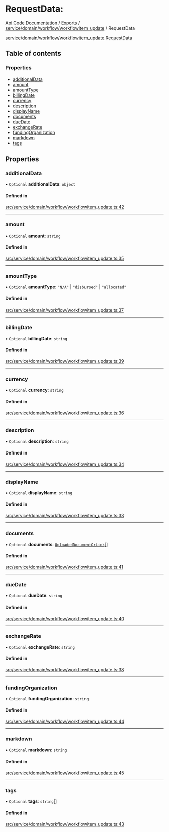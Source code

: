 # RequestData: 
 
[Api Code Documentation](../README.md) / [Exports](../modules.md) / [service/domain/workflow/workflowitem\_update](../modules/service_domain_workflow_workflowitem_update.md) / RequestData

[service/domain/workflow/workflowitem\_update](../modules/service_domain_workflow_workflowitem_update.md).RequestData

## Table of contents

### Properties

- [additionalData](service_domain_workflow_workflowitem_update.RequestData.md#additionaldata)
- [amount](service_domain_workflow_workflowitem_update.RequestData.md#amount)
- [amountType](service_domain_workflow_workflowitem_update.RequestData.md#amounttype)
- [billingDate](service_domain_workflow_workflowitem_update.RequestData.md#billingdate)
- [currency](service_domain_workflow_workflowitem_update.RequestData.md#currency)
- [description](service_domain_workflow_workflowitem_update.RequestData.md#description)
- [displayName](service_domain_workflow_workflowitem_update.RequestData.md#displayname)
- [documents](service_domain_workflow_workflowitem_update.RequestData.md#documents)
- [dueDate](service_domain_workflow_workflowitem_update.RequestData.md#duedate)
- [exchangeRate](service_domain_workflow_workflowitem_update.RequestData.md#exchangerate)
- [fundingOrganization](service_domain_workflow_workflowitem_update.RequestData.md#fundingorganization)
- [markdown](service_domain_workflow_workflowitem_update.RequestData.md#markdown)
- [tags](service_domain_workflow_workflowitem_update.RequestData.md#tags)

## Properties

### additionalData

• `Optional` **additionalData**: `object`

#### Defined in

[src/service/domain/workflow/workflowitem_update.ts:42](https://github.com/openkfw/TruBudget/blob/e3c318d/api/src/service/domain/workflow/workflowitem_update.ts#L42)

___

### amount

• `Optional` **amount**: `string`

#### Defined in

[src/service/domain/workflow/workflowitem_update.ts:35](https://github.com/openkfw/TruBudget/blob/e3c318d/api/src/service/domain/workflow/workflowitem_update.ts#L35)

___

### amountType

• `Optional` **amountType**: ``"N/A"`` \| ``"disbursed"`` \| ``"allocated"``

#### Defined in

[src/service/domain/workflow/workflowitem_update.ts:37](https://github.com/openkfw/TruBudget/blob/e3c318d/api/src/service/domain/workflow/workflowitem_update.ts#L37)

___

### billingDate

• `Optional` **billingDate**: `string`

#### Defined in

[src/service/domain/workflow/workflowitem_update.ts:39](https://github.com/openkfw/TruBudget/blob/e3c318d/api/src/service/domain/workflow/workflowitem_update.ts#L39)

___

### currency

• `Optional` **currency**: `string`

#### Defined in

[src/service/domain/workflow/workflowitem_update.ts:36](https://github.com/openkfw/TruBudget/blob/e3c318d/api/src/service/domain/workflow/workflowitem_update.ts#L36)

___

### description

• `Optional` **description**: `string`

#### Defined in

[src/service/domain/workflow/workflowitem_update.ts:34](https://github.com/openkfw/TruBudget/blob/e3c318d/api/src/service/domain/workflow/workflowitem_update.ts#L34)

___

### displayName

• `Optional` **displayName**: `string`

#### Defined in

[src/service/domain/workflow/workflowitem_update.ts:33](https://github.com/openkfw/TruBudget/blob/e3c318d/api/src/service/domain/workflow/workflowitem_update.ts#L33)

___

### documents

• `Optional` **documents**: [`UploadedDocumentOrLink`](../modules/service_domain_document_document.md#uploadeddocumentorlink)[]

#### Defined in

[src/service/domain/workflow/workflowitem_update.ts:41](https://github.com/openkfw/TruBudget/blob/e3c318d/api/src/service/domain/workflow/workflowitem_update.ts#L41)

___

### dueDate

• `Optional` **dueDate**: `string`

#### Defined in

[src/service/domain/workflow/workflowitem_update.ts:40](https://github.com/openkfw/TruBudget/blob/e3c318d/api/src/service/domain/workflow/workflowitem_update.ts#L40)

___

### exchangeRate

• `Optional` **exchangeRate**: `string`

#### Defined in

[src/service/domain/workflow/workflowitem_update.ts:38](https://github.com/openkfw/TruBudget/blob/e3c318d/api/src/service/domain/workflow/workflowitem_update.ts#L38)

___

### fundingOrganization

• `Optional` **fundingOrganization**: `string`

#### Defined in

[src/service/domain/workflow/workflowitem_update.ts:44](https://github.com/openkfw/TruBudget/blob/e3c318d/api/src/service/domain/workflow/workflowitem_update.ts#L44)

___

### markdown

• `Optional` **markdown**: `string`

#### Defined in

[src/service/domain/workflow/workflowitem_update.ts:45](https://github.com/openkfw/TruBudget/blob/e3c318d/api/src/service/domain/workflow/workflowitem_update.ts#L45)

___

### tags

• `Optional` **tags**: `string`[]

#### Defined in

[src/service/domain/workflow/workflowitem_update.ts:43](https://github.com/openkfw/TruBudget/blob/e3c318d/api/src/service/domain/workflow/workflowitem_update.ts#L43)
